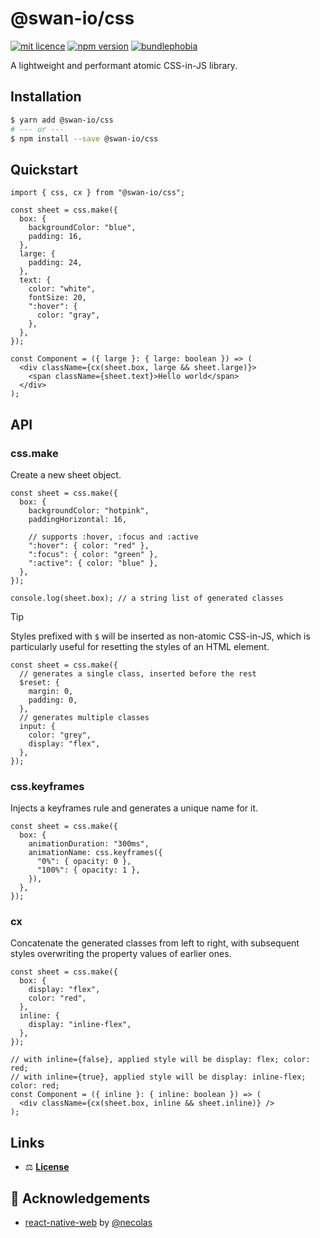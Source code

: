 # @swan-io/css

[![mit licence](https://img.shields.io/dub/l/vibe-d.svg?style=for-the-badge)](https://github.com/swan-io/css/blob/main/LICENSE)
[![npm version](https://img.shields.io/npm/v/@swan-io/css?style=for-the-badge)](https://www.npmjs.org/package/@swan-io/css)
[![bundlephobia](https://img.shields.io/bundlephobia/minzip/@swan-io/css?label=size&style=for-the-badge)](https://bundlephobia.com/result?p=@swan-io/css)

A lightweight and performant atomic CSS-in-JS library.

## Installation

```bash
$ yarn add @swan-io/css
# --- or ---
$ npm install --save @swan-io/css
```

## Quickstart

```tsx
import { css, cx } from "@swan-io/css";

const sheet = css.make({
  box: {
    backgroundColor: "blue",
    padding: 16,
  },
  large: {
    padding: 24,
  },
  text: {
    color: "white",
    fontSize: 20,
    ":hover": {
      color: "gray",
    },
  },
});

const Component = ({ large }: { large: boolean }) => (
  <div className={cx(sheet.box, large && sheet.large)}>
    <span className={sheet.text}>Hello world</span>
  </div>
);
```

## API

### css.make

Create a new sheet object.

```tsx
const sheet = css.make({
  box: {
    backgroundColor: "hotpink",
    paddingHorizontal: 16,

    // supports :hover, :focus and :active
    ":hover": { color: "red" },
    ":focus": { color: "green" },
    ":active": { color: "blue" },
  },
});

console.log(sheet.box); // a string list of generated classes
```

> [!TIP]
> Styles prefixed with `$` will be inserted as non-atomic CSS-in-JS, which is particularly useful for resetting the styles of an HTML element.

```tsx
const sheet = css.make({
  // generates a single class, inserted before the rest
  $reset: {
    margin: 0,
    padding: 0,
  },
  // generates multiple classes
  input: {
    color: "grey",
    display: "flex",
  },
});
```

### css.keyframes

Injects a keyframes rule and generates a unique name for it.

```tsx
const sheet = css.make({
  box: {
    animationDuration: "300ms",
    animationName: css.keyframes({
      "0%": { opacity: 0 },
      "100%": { opacity: 1 },
    }),
  },
});
```

### cx

Concatenate the generated classes from left to right, with subsequent styles overwriting the property values of earlier ones.

```tsx
const sheet = css.make({
  box: {
    display: "flex",
    color: "red",
  },
  inline: {
    display: "inline-flex",
  },
});

// with inline={false}, applied style will be display: flex; color: red;
// with inline={true}, applied style will be display: inline-flex; color: red;
const Component = ({ inline }: { inline: boolean }) => (
  <div className={cx(sheet.box, inline && sheet.inline)} />
);
```

## Links

- ⚖️ [**License**](./LICENSE)

## 🙌 Acknowledgements

- [react-native-web](https://github.com/necolas/react-native-web) by [@necolas](https://github.com/necolas)

